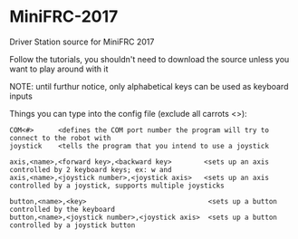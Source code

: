 # MiniFRC-2017
Driver Station source for MiniFRC 2017

Follow the tutorials, you shouldn't need to download the source unless you want to play around with it


NOTE: until furthur notice, only alphabetical keys can be used as keyboard inputs

Things you can type into the config file (exclude all carrots <>):
```
COM<#>      <defines the COM port number the program will try to connect to the robot with
joystick    <tells the program that you intend to use a joystick

axis,<name>,<forward key>,<backward key>        <sets up an axis controlled by 2 keyboard keys; ex: w and 
axis,<name>,<joystick number>,<joystick axis>   <sets up an axis controlled by a joystick, supports multiple joysticks

button,<name>,<key>                              <sets up a button controlled by the keyboard
button,<name>,<joystick number>,<joystick axis>  <sets up a button controlled by a joystick button
```
